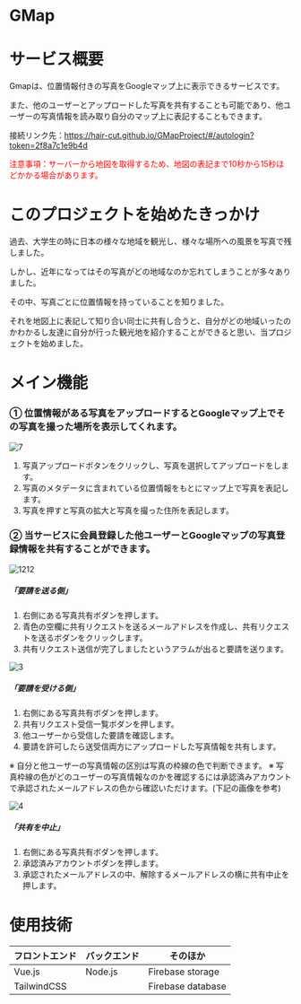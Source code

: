 # GMap

サービス概要
=============
Gmapは、位置情報付きの写真をGoogleマップ上に表示できるサービスです。

また、他のユーザーとアップロードした写真を共有することも可能であり、他ユーザーの写真情報を読み取り自分のマップ上に表記することもできます。

接続リンク先：https://hair-cut.github.io/GMapProject/#/autologin?token=2f8a7c1e9b4d

<span style="color:red">注意事項：サーバーから地図を取得するため、地図の表記まで10秒から15秒ほどかかる場合があります。</span>

# このプロジェクトを始めたきっかけ
過去、大学生の時に日本の様々な地域を観光し、様々な場所への風景を写真で残しました。

しかし、近年になってはその写真がどの地域なのか忘れてしまうことが多々ありました。

その中、写真ごとに位置情報を持っていることを知りました。

それを地図上に表記して知り合い同士に共有し合うと、自分がどの地域いったのかわかるし友達に自分が行った観光地を紹介することができると思い、当プロジェクトを始めました。


メイン機能
==========
### ① 位置情報がある写真をアップロードするとGoogleマップ上でその写真を撮った場所を表示してくれます。
![7](https://github.com/user-attachments/assets/55be77e9-abd1-40f6-bbd9-90c65b6b1501)
1. 写真アップロードボタンをクリックし、写真を選択してアップロードをします。
2. 写真のメタデータに含まれている位置情報をもとにマップ上で写真を表記します。
3. 写真を押すと写真の拡大と写真を撮った住所を表記します。

### ② 当サービスに会員登録した他ユーザーとGoogleマップの写真登録情報を共有することができます。
![1212](https://github.com/user-attachments/assets/5314cf73-78ff-4ead-a5b9-9c05a9581a8c)

##### 「要請を送る側」
1. 右側にある写真共有ボダンを押します。
2. 青色の空欄に共有リクエストを送るメールアドレスを作成し、共有リクエストを送るボダンをクリックします。
3. 共有リクエスト送信が完了しましたというアラムが出ると要請を送ります。

![3](https://github.com/user-attachments/assets/753a2f19-47aa-438c-9982-7fa546fd0c1f)


##### 「要請を受ける側」
1. 右側にある写真共有ボダンを押します。
2. 共有リクエスト受信一覧ボダンを押します。
3. 他ユーザーから受信した要請を確認します。
4. 要請を許可したら送受信両方にアップロードした写真情報を共有します。

※ 自分と他ユーザーの写真情報の区別は写真の枠線の色で判断できます。
※ 写真枠線の色がどのユーザーの写真情報なのかを確認するには承認済みアカウントで承認されたメールアドレスの色から確認いただけます。(下記の画像を参考)   


![4](https://github.com/user-attachments/assets/f397a5e7-dd2e-45e4-9be2-46cb0ef0c69a)


##### 「共有を中止」
1. 右側にある写真共有ボダンを押します。
2. 承認済みアカウントボダンを押します。
3. 承認されたメールアドレスの中、解除するメールアドレスの横に共有中止を押します。

使用技術
=============
|フロントエンド|バックエンド|そのほか|
|------|---|---|
|Vue.js|Node.js|Firebase storage|
|TailwindCSS||Firebase database|



